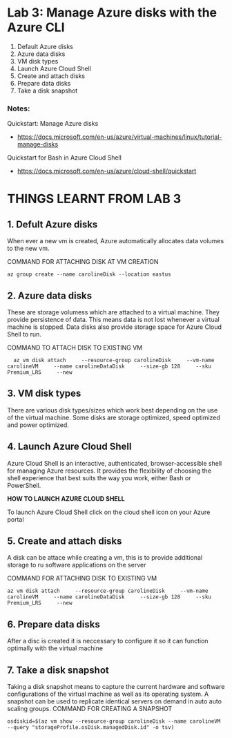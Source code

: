 # Lab 3: Manage Azure disks with the Azure CLI

1. Default Azure disks
2. Azure data disks
3. VM disk types
4. Launch Azure Cloud Shell
5. Create and attach disks
6. Prepare data disks
7. Take a disk snapshot

### Notes:

Quickstart: Manage Azure disks
* https://docs.microsoft.com/en-us/azure/virtual-machines/linux/tutorial-manage-disks

Quickstart for Bash in Azure Cloud Shell
* https://docs.microsoft.com/en-us/azure/cloud-shell/quickstart

# THINGS LEARNT FROM LAB 3 

## 1. Defult Azure disks
When ever a new vm is created, Azure automatically allocates data volumes to the new vm. 

COMMAND FOR ATTACHING DISK AT VM CREATION
```
az group create --name carolineDisk --location eastus
```

## 2. Azure data disks
These are storage volumess which are attached to a virtual machine. They provide persistence of data. This means data is not lost whenever a virtual machine is stopped. Data disks also provide storage space for Azure Cloud Shell to run.

COMMAND TO ATTACH DISK TO EXISTING VM
```
  az vm disk attach     --resource-group carolineDisk     --vm-name carolineVM     --name carolineDataDisk     --size-gb 128     --sku Premium_LRS     --new
```

## 3. VM disk types
 There are various disk types/sizes which work best depending on the use of the virtual machine. 
 Some disks are storage optimized, speed optimized and power optimized.

## 4. Launch Azure Cloud Shell
Azure Cloud Shell is an interactive, authenticated, browser-accessible shell for managing Azure resources. It provides the flexibility of choosing the shell experience that best suits the way you work, either Bash or PowerShell.

**HOW TO LAUNCH AZURE CLOUD SHELL**

To launch Azure Cloud Shell click on the cloud shell icon on your Azure portal

## 5. Create and attach disks
A disk can be attace while creating a vm, this is to provide additional storage to ru software applications on the server

COMMAND FOR ATTACHING DISK TO EXISTING VM
```
az vm disk attach     --resource-group carolineDisk     --vm-name carolineVM     --name carolineDataDisk     --size-gb 128     --sku Premium_LRS     --new
```

## 6. Prepare data disks
After a disc is created it is neccessary to  configure it so it can function optimally with the virtual machine

## 7. Take a disk snapshot
Taking a disk snapshot means to capture the current hardware and software configurations of the virtual machine as well as its operating system. A snapshot can be used to replicate identical servers on demand in auto auto scaling groups.
COMMAND FOR CREATING A SNAPSHOT
```
osdiskid=$(az vm show --resource-group carolineDisk --name carolineVM --query "storageProfile.osDisk.managedDisk.id" -o tsv)
```
